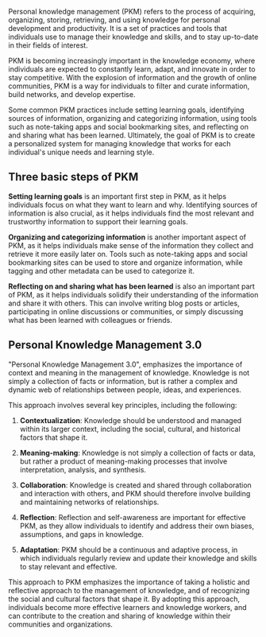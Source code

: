 Personal knowledge management (PKM) refers to the process of acquiring, organizing, storing, retrieving, and using knowledge for personal development and productivity. It is a set of practices and tools that individuals use to manage their knowledge and skills, and to stay up-to-date in their fields of interest.

PKM is becoming increasingly important in the knowledge economy, where individuals are expected to constantly learn, adapt, and innovate in order to stay competitive. With the explosion of information and the growth of online communities, PKM is a way for individuals to filter and curate information, build networks, and develop expertise.

Some common PKM practices include setting learning goals, identifying sources of information, organizing and categorizing information, using tools such as note-taking apps and social bookmarking sites, and reflecting on and sharing what has been learned. Ultimately, the goal of PKM is to create a personalized system for managing knowledge that works for each individual's unique needs and learning style.

## Three basic steps of PKM

**Setting learning goals** is an important first step in PKM, as it helps individuals focus on what they want to learn and why. Identifying sources of information is also crucial, as it helps individuals find the most relevant and trustworthy information to support their learning goals.

**Organizing and categorizing information** is another important aspect of PKM, as it helps individuals make sense of the information they collect and retrieve it more easily later on. Tools such as note-taking apps and social bookmarking sites can be used to store and organize information, while tagging and other metadata can be used to categorize it.

**Reflecting on and sharing what has been learned** is also an important part of PKM, as it helps individuals solidify their understanding of the information and share it with others. This can involve writing blog posts or articles, participating in online discussions or communities, or simply discussing what has been learned with colleagues or friends.

## Personal Knowledge Management 3.0

"Personal Knowledge Management 3.0", emphasizes the importance of context and meaning in the management of knowledge. Knowledge is not simply a collection of facts or information, but is rather a complex and dynamic web of relationships between people, ideas, and experiences.

This approach involves several key principles, including the following:

1. **Contextualization**: Knowledge should be understood and managed within its larger context, including the social, cultural, and historical factors that shape it.

1. **Meaning-making**: Knowledge is not simply a collection of facts or data, but rather a product of meaning-making processes that involve interpretation, analysis, and synthesis.

1. **Collaboration**: Knowledge is created and shared through collaboration and interaction with others, and PKM should therefore involve building and maintaining networks of relationships.

1. **Reflection**: Reflection and self-awareness are important for effective PKM, as they allow individuals to identify and address their own biases, assumptions, and gaps in knowledge.

1. **Adaptation**: PKM should be a continuous and adaptive process, in which individuals regularly review and update their knowledge and skills to stay relevant and effective.

This approach to PKM emphasizes the importance of taking a holistic and reflective approach to the management of knowledge, and of recognizing the social and cultural factors that shape it. By adopting this approach, individuals become more effective learners and knowledge workers, and can contribute to the creation and sharing of knowledge within their communities and organizations.
